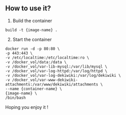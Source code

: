 How to use it?
---------------
1. Build the container
 
 ```
 build -t {image-name} .
 ```
2. Start the container

 ```
 docker run -d -p 80:80 \
 -p 443:443 \
 -v /etc/localtime:/etc/localtime:ro \
 -v /docker_vol/data:/data \
 -v /docker_vol/var-lib-mysql:/var/lib/mysql \
 -v /docker_vol/var-log-httpd:/var/log/httpd \
 -v /docker_vol/var-log-dekiwiki:/var/log/dekiwiki \
 -v /docker_vol/var-www-dekiwiki-attachments:/var/www/dekiwiki/attachments \
 --name {container-name} \
 {image-name} \
 /bin/bash
 ```  
Hoping you enjoy it !


